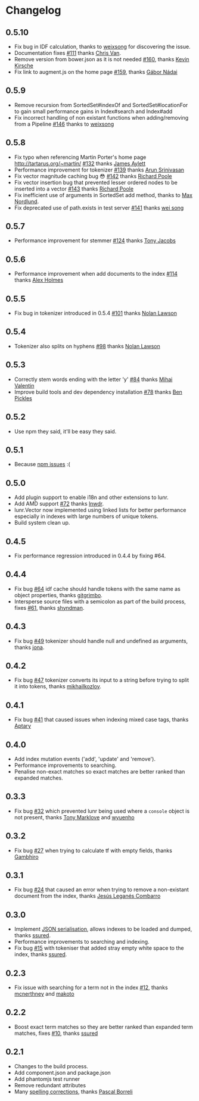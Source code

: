 # Changelog

## 0.5.10

* Fix bug in IDF calculation, thanks to [weixsong](https://github.com/weixsong) for discovering the issue.
* Documentation fixes [#111](https://github.com/olivernn/lunr.js/pull/111) thanks [Chris Van](https://github.com/cvan).
* Remove version from bower.json as it is not needed [#160](https://github.com/olivernn/lunr.js/pull/160), thanks [Kevin Kirsche](https://github.com/kkirsche)
* Fix link to augment.js on the home page [#159](https://github.com/olivernn/lunr.js/issues/159), thanks [Gábor Nádai](https://github.com/mefiblogger)

## 0.5.9

* Remove recursion from SortedSet#indexOf and SortedSet#locationFor to gain small performance gains in Index#search and Index#add
* Fix incorrect handling of non existant functions when adding/removing from a Pipeline [#146](https://github.com/olivernn/lunr.js/issues/146) thanks to [weixsong](https://github.com/weixsong)

## 0.5.8

* Fix typo when referencing Martin Porter's home page http://tartarus.org/~martin/ [#132](https://github.com/olivernn/lunr.js/pull/132) thanks [James Aylett](https://github.com/jaylett)
* Performance improvement for tokenizer [#139](https://github.com/olivernn/lunr.js/pull/139) thanks [Arun Srinivasan](https://github.com/satchmorun)
* Fix vector magnitude caching bug :flushed: [#142](https://github.com/olivernn/lunr.js/pull/142) thanks [Richard Poole](https://github.com/richardpoole)
* Fix vector insertion bug that prevented lesser ordered nodes to be inserted into a vector [#143](https://github.com/olivernn/lunr.js/pull/143) thanks [Richard Poole](https://github.com/richardpoole)
* Fix inefficient use of arguments in SortedSet add method, thanks to [Max Nordlund](https://github.com/maxnordlund).
* Fix deprecated use of path.exists in test server [#141](https://github.com/olivernn/lunr.js/pull/141) thanks [wei song](https://github.com/weixsong)

## 0.5.7

* Performance improvement for stemmer [#124](https://github.com/olivernn/lunr.js/pull/124) thanks [Tony Jacobs](https://github.com/tony-jacobs)

## 0.5.6

* Performance improvement when add documents to the index [#114](https://github.com/olivernn/lunr.js/pull/114) thanks [Alex Holmes](https://github.com/alex2)

## 0.5.5

* Fix bug in tokenizer introduced in 0.5.4 [#101](https://github.com/olivernn/lunr.js/pull/101) thanks [Nolan Lawson](https://github.com/nolanlawson)

## 0.5.4

* Tokenizer also splits on hyphens [#98](https://github.com/olivernn/lunr.js/pull/98/files) thanks [Nolan Lawson](https://github.com/nolanlawson)

## 0.5.3

* Correctly stem words ending with the letter 'y' [#84](https://github.com/olivernn/lunr.js/pull/84) thanks [Mihai Valentin](https://github.com/MihaiValentin)
* Improve build tools and dev dependency installation [#78](https://github.com/olivernn/lunr.js/pull/78) thanks [Ben Pickles](https://github.com/benpickles)

## 0.5.2

* Use npm they said, it'll be easy they said.

## 0.5.1

* Because [npm issues](https://github.com/olivernn/lunr.js/issues/77) :(

## 0.5.0

* Add plugin support to enable i18n and other extensions to lunr.
* Add AMD support [#72](https://github.com/olivernn/lunr.js/issues/72) thanks [lnwdr](https://github.com/lnwdr).
* lunr.Vector now implemented using linked lists for better performance especially in indexes with large numbers of unique tokens.
* Build system clean up.

## 0.4.5

* Fix performance regression introduced in 0.4.4 by fixing #64.

## 0.4.4

* Fix bug [#64](https://github.com/olivernn/lunr.js/issues/64) idf cache should handle tokens with the same name as object properties, thanks [gitgrimbo](https://github.com/gitgrimbo).
* Intersperse source files with a semicolon as part of the build process, fixes [#61](https://github.com/olivernn/lunr.js/issues/61), thanks [shyndman](https://github.com/shyndman).

## 0.4.3

* Fix bug [#49](https://github.com/olivernn/lunr.js/issues/49) tokenizer should handle null and undefined as arguments, thanks [jona](https://github.com/jona).

## 0.4.2

* Fix bug [#47](https://github.com/olivernn/lunr.js/issues/47) tokenizer converts its input to a string before trying to split it into tokens, thanks [mikhailkozlov](https://github.com/mikhailkozlov).

## 0.4.1

* Fix bug [#41](https://github.com/olivernn/lunr.js/issues/41) that caused issues when indexing mixed case tags, thanks [Aptary](https://github.com/Aptary)

## 0.4.0

* Add index mutation events ('add', 'update' and 'remove').
* Performance improvements to searching.
* Penalise non-exact matches so exact matches are better ranked than expanded matches.

## 0.3.3

* Fix bug [#32](https://github.com/olivernn/lunr.js/pull/32) which prevented lunr being used where a `console` object is not present, thanks [Tony Marklove](https://github.com/jjbananas) and [wyuenho](https://github.com/wyuenho)

## 0.3.2

* Fix bug [#27](https://github.com/olivernn/lunr.js/pull/27) when trying to calculate tf with empty fields, thanks [Gambhiro](https://github.com/gambhiro)

## 0.3.1

* Fix bug [#24](https://github.com/olivernn/lunr.js/pull/24) that caused an error when trying to remove a non-existant document from the index, thanks [Jesús Leganés Combarro](https://github.com/piranna)

## 0.3.0

* Implement [JSON serialisation](https://github.com/olivernn/lunr.js/pull/14), allows indexes to be loaded and dumped, thanks [ssured](https://github.com/ssured).
* Performance improvements to searching and indexing.
* Fix bug [#15](https://github.com/olivernn/lunr.js/pull/15) with tokeniser that added stray empty white space to the index, thanks [ssured](https://github.com/ssured).

## 0.2.3

* Fix issue with searching for a term not in the index [#12](https://github.com/olivernn/lunr.js/issues/12), thanks [mcnerthney](https://github.com/mcnerthney) and [makoto](https://github.com/makoto)

## 0.2.2

* Boost exact term matches so they are better ranked than expanded term matches, fixes [#10](https://github.com/olivernn/lunr.js/issues/10), thanks [ssured](https://github.com/ssured)

## 0.2.1

* Changes to the build process.
* Add component.json and package.json
* Add phantomjs test runner
* Remove redundant attributes
* Many [spelling corrections](https://github.com/olivernn/lunr.js/pull/8), thanks [Pascal Borreli](https://github.com/pborreli)
